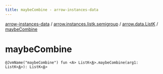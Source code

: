 ```yaml
---
title: maybeCombine - arrow-instances-data
---
```


[arrow-instances-data](../../index.html) / [arrow.instances.listk.semigroup](../index.html) / [arrow.data.ListK](index.html) / [maybeCombine](./maybe-combine.html)

# maybeCombine

`@JvmName("maybeCombine") fun <A> ListK<`[`A`](maybe-combine.html#A)`>.maybeCombine(arg1: ListK<`[`A`](maybe-combine.html#A)`>): ListK<`[`A`](maybe-combine.html#A)`>`